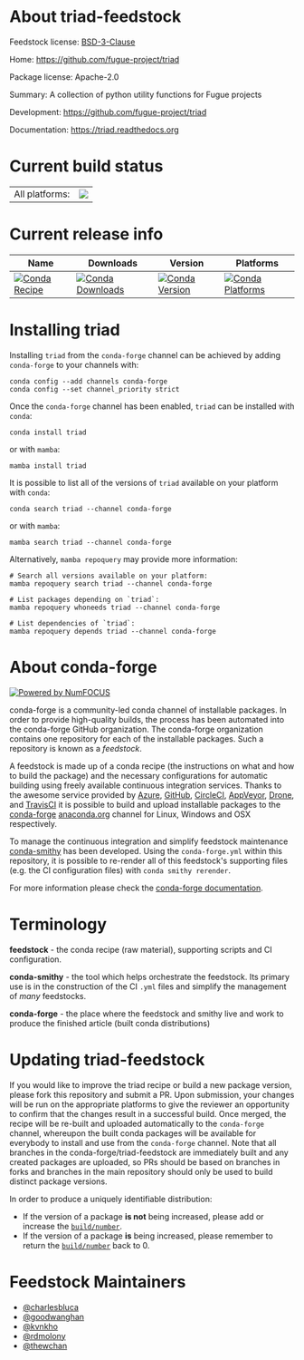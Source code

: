 About triad-feedstock
=====================

Feedstock license: [BSD-3-Clause](https://github.com/conda-forge/triad-feedstock/blob/main/LICENSE.txt)

Home: https://github.com/fugue-project/triad

Package license: Apache-2.0

Summary: A collection of python utility functions for Fugue projects

Development: https://github.com/fugue-project/triad

Documentation: https://triad.readthedocs.org

Current build status
====================


<table><tr><td>All platforms:</td>
    <td>
      <a href="https://dev.azure.com/conda-forge/feedstock-builds/_build/latest?definitionId=13800&branchName=main">
        <img src="https://dev.azure.com/conda-forge/feedstock-builds/_apis/build/status/triad-feedstock?branchName=main">
      </a>
    </td>
  </tr>
</table>

Current release info
====================

| Name | Downloads | Version | Platforms |
| --- | --- | --- | --- |
| [![Conda Recipe](https://img.shields.io/badge/recipe-triad-green.svg)](https://anaconda.org/conda-forge/triad) | [![Conda Downloads](https://img.shields.io/conda/dn/conda-forge/triad.svg)](https://anaconda.org/conda-forge/triad) | [![Conda Version](https://img.shields.io/conda/vn/conda-forge/triad.svg)](https://anaconda.org/conda-forge/triad) | [![Conda Platforms](https://img.shields.io/conda/pn/conda-forge/triad.svg)](https://anaconda.org/conda-forge/triad) |

Installing triad
================

Installing `triad` from the `conda-forge` channel can be achieved by adding `conda-forge` to your channels with:

```
conda config --add channels conda-forge
conda config --set channel_priority strict
```

Once the `conda-forge` channel has been enabled, `triad` can be installed with `conda`:

```
conda install triad
```

or with `mamba`:

```
mamba install triad
```

It is possible to list all of the versions of `triad` available on your platform with `conda`:

```
conda search triad --channel conda-forge
```

or with `mamba`:

```
mamba search triad --channel conda-forge
```

Alternatively, `mamba repoquery` may provide more information:

```
# Search all versions available on your platform:
mamba repoquery search triad --channel conda-forge

# List packages depending on `triad`:
mamba repoquery whoneeds triad --channel conda-forge

# List dependencies of `triad`:
mamba repoquery depends triad --channel conda-forge
```


About conda-forge
=================

[![Powered by
NumFOCUS](https://img.shields.io/badge/powered%20by-NumFOCUS-orange.svg?style=flat&colorA=E1523D&colorB=007D8A)](https://numfocus.org)

conda-forge is a community-led conda channel of installable packages.
In order to provide high-quality builds, the process has been automated into the
conda-forge GitHub organization. The conda-forge organization contains one repository
for each of the installable packages. Such a repository is known as a *feedstock*.

A feedstock is made up of a conda recipe (the instructions on what and how to build
the package) and the necessary configurations for automatic building using freely
available continuous integration services. Thanks to the awesome service provided by
[Azure](https://azure.microsoft.com/en-us/services/devops/), [GitHub](https://github.com/),
[CircleCI](https://circleci.com/), [AppVeyor](https://www.appveyor.com/),
[Drone](https://cloud.drone.io/welcome), and [TravisCI](https://travis-ci.com/)
it is possible to build and upload installable packages to the
[conda-forge](https://anaconda.org/conda-forge) [anaconda.org](https://anaconda.org/)
channel for Linux, Windows and OSX respectively.

To manage the continuous integration and simplify feedstock maintenance
[conda-smithy](https://github.com/conda-forge/conda-smithy) has been developed.
Using the ``conda-forge.yml`` within this repository, it is possible to re-render all of
this feedstock's supporting files (e.g. the CI configuration files) with ``conda smithy rerender``.

For more information please check the [conda-forge documentation](https://conda-forge.org/docs/).

Terminology
===========

**feedstock** - the conda recipe (raw material), supporting scripts and CI configuration.

**conda-smithy** - the tool which helps orchestrate the feedstock.
                   Its primary use is in the construction of the CI ``.yml`` files
                   and simplify the management of *many* feedstocks.

**conda-forge** - the place where the feedstock and smithy live and work to
                  produce the finished article (built conda distributions)


Updating triad-feedstock
========================

If you would like to improve the triad recipe or build a new
package version, please fork this repository and submit a PR. Upon submission,
your changes will be run on the appropriate platforms to give the reviewer an
opportunity to confirm that the changes result in a successful build. Once
merged, the recipe will be re-built and uploaded automatically to the
`conda-forge` channel, whereupon the built conda packages will be available for
everybody to install and use from the `conda-forge` channel.
Note that all branches in the conda-forge/triad-feedstock are
immediately built and any created packages are uploaded, so PRs should be based
on branches in forks and branches in the main repository should only be used to
build distinct package versions.

In order to produce a uniquely identifiable distribution:
 * If the version of a package **is not** being increased, please add or increase
   the [``build/number``](https://docs.conda.io/projects/conda-build/en/latest/resources/define-metadata.html#build-number-and-string).
 * If the version of a package **is** being increased, please remember to return
   the [``build/number``](https://docs.conda.io/projects/conda-build/en/latest/resources/define-metadata.html#build-number-and-string)
   back to 0.

Feedstock Maintainers
=====================

* [@charlesbluca](https://github.com/charlesbluca/)
* [@goodwanghan](https://github.com/goodwanghan/)
* [@kvnkho](https://github.com/kvnkho/)
* [@rdmolony](https://github.com/rdmolony/)
* [@thewchan](https://github.com/thewchan/)

